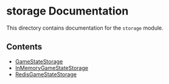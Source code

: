 # storage Documentation

This directory contains documentation for the `storage` module.

## Contents

- [GameStateStorage](GameStateStorage.md)
- [InMemoryGameStateStorage](InMemoryGameStateStorage.md)
- [RedisGameStateStorage](RedisGameStateStorage.md)

